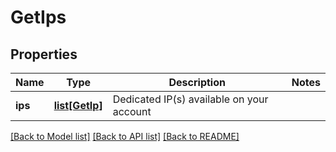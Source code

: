# GetIps

## Properties
Name | Type | Description | Notes
------------ | ------------- | ------------- | -------------
**ips** | [**list[GetIp]**](GetIp.md) | Dedicated IP(s) available on your account | 

[[Back to Model list]](../README.md#documentation-for-models) [[Back to API list]](../README.md#documentation-for-api-endpoints) [[Back to README]](../README.md)


